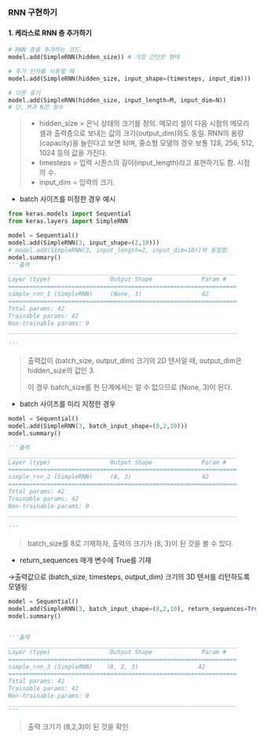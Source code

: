### RNN 구현하기



#### 1. 케라스로 RNN 층 추가하기

```python
# RNN 층을 추가하는 코드.
model.add(SimpleRNN(hidden_size)) # 가장 간단한 형태

```

```python
# 추가 인자를 사용할 때
model.add(SimpleRNN(hidden_size, input_shape=(timesteps, input_dim)))

# 다른 표기
model.add(SimpleRNN(hidden_size, input_length=M, input_dim=N))
# 단, M과 N은 정수
```

> * hidden_size = 은닉 상태의 크기를 정의. 메모리 셀이 다음 시점의 메모리 셀과 출력층으로 보내는 값의 크기(output_dim)와도 동일. RNN의 용량(capacity)을 늘린다고 보면 되며, 중소형 모델의 경우 보통 128, 256, 512, 1024 등의 값을 가진다.
> * timesteps = 입력 시퀀스의 길이(input_length)라고 표현하기도 함. 시점의 수.
> * input_dim = 입력의 크기.

- batch 사이즈를 미정한 경우 예시 

```python
from keras.models import Sequential
from keras.layers import SimpleRNN

model = Sequential()
model.add(SimpleRNN(3, input_shape=(2,10)))
# model.add(SimpleRNN(3, input_length=2, input_dim=10))와 동일함.
model.summary()
'''출력
_________________________________________________________________
Layer (type)                 Output Shape              Param #   
=================================================================
simple_rnn_1 (SimpleRNN)     (None, 3)                 42        
=================================================================
Total params: 42
Trainable params: 42
Non-trainable params: 0
_________________________________________________________________

'''
```

> 출력값이 (batch_size, output_dim) 크기의 2D 텐서일 때, output_dim은 hidden_size의 값인 3.
>
>  이 경우 batch_size를 현 단계에서는 알 수 없으므로 (None, 3)이 된다. 



- batch 사이즈를 미리 지정한 경우 

```python
model = Sequential()
model.add(SimpleRNN(3, batch_input_shape=(8,2,10)))
model.summary()

'''출력
_________________________________________________________________
Layer (type)                 Output Shape              Param #   
=================================================================
simple_rnn_2 (SimpleRNN)     (8, 3)                    42        
=================================================================
Total params: 42
Trainable params: 42
Non-trainable params: 0
_________________________________________________________________

'''
```

> batch_size를 8로 기재하자, 출력의 크기가 (8, 3)이 된 것을 볼 수 있다. 



-  return_sequences 매개 변수에 True를 기재

  →출력값으로 (batch_size, timesteps, output_dim) 크기의 3D 텐서를 리턴하도록 모델링

```python
model = Sequential()
model.add(SimpleRNN(3, batch_input_shape=(8,2,10), return_sequences=True))
model.summary()


'''출력
_________________________________________________________________
Layer (type)                 Output Shape              Param #   
=================================================================
simple_rnn_3 (SimpleRNN)    (8, 2, 3)                 42        
=================================================================
Total params: 42
Trainable params: 42
Non-trainable params: 0
_________________________________________________________________
'''
```

> 출력 크기가 (8,2,3)이 된 것을 확인 

